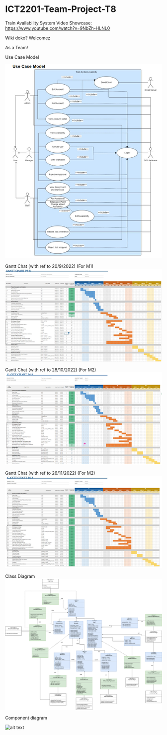 # ICT2201-Team-Project-T8

Train Availability System Video Showcase: https://www.youtube.com/watch?v=9NbZh-HLNL0

Wiki doko? Welcomez

As a Team!

Use Case Model

![alt text](https://github.com/LawJunHao/ICT2201-Team-Project-T8/blob/main/Use%20Case%20Diagram.png)


Gantt Chat (with ref to 20/9/2022) (For M1)
![alt text](https://github.com/LawJunHao/ICT2201-Team-Project-T8/blob/main/Gantt.JPG?raw=true)


Gantt Chat (with ref to 28/10/2022) (For M2)
![alt text](https://github.com/LawJunHao/ICT2201-Team-Project-T8/blob/main/Gantt%20Chart.png)

Gantt Chat (with ref to 26/11/2022) (For M2)
![alt text](https://github.com/LawJunHao/ICT2201-Team-Project-T8/blob/main/Gantt%20Chart.JPG)

Class Diagram
![alt text](https://github.com/LawJunHao/ICT2201-Team-Project-T8/blob/main/ClassDiagram.png)

Component diagram

![alt text](https://user-images.githubusercontent.com/64019173/197340981-d6a0ef95-e271-44da-9d6a-a9d00db97424.png)
